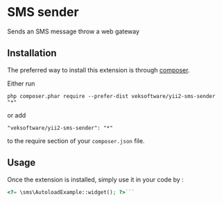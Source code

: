 SMS sender
==========
Sends an SMS message throw a web gateway

Installation
------------

The preferred way to install this extension is through [composer](http://getcomposer.org/download/).

Either run

```
php composer.phar require --prefer-dist veksoftware/yii2-sms-sender "*"
```

or add

```
"veksoftware/yii2-sms-sender": "*"
```

to the require section of your `composer.json` file.


Usage
-----

Once the extension is installed, simply use it in your code by  :

```php
<?= \sms\AutoloadExample::widget(); ?>```